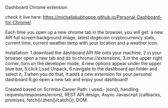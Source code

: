 Dashboard Chrome extension

check it live here: https://michaljakubhoppe.github.io/Personal-Dashboard-for-Chrome/


Each time you open up a new chrome tab in the browser, you will get:
a new API full screen background image,
latest dogecoin cryptocurrency stats, current time, current weather temp with your location and a weather icon.

Installation:
1.download the dashboard API file onto your machine,
2.in your browser open a new tab and do to chrome://extensions,
3.in the upper right corner, turn on the developer mode,
4.new options appear under the upper blue bar,
5.click Load Unpack,
6.navigate to the dashboard api folder and select it,
7.when you do that, it adds a new extension for your personal dashboard
8.go open a new tab and enjoy your dashboard!

Created based on Scrimba Career Path:
I used:-
json(),
handling requests/responses/errors),
REST API design,
Async Javascript (callbacks, promises, fetch()/.then()/catch()),
DOM.
